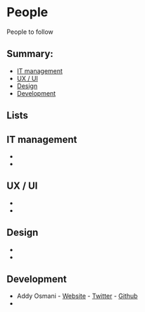 # People

People to follow

## Summary:

* [IT management](#it-management)
* [UX / UI](#ux--ui)
* [Design](#design)
* [Development](#development)

## Lists

## IT management

* []()
* []()

## UX / UI

* []()
* []()

## Design

* []()
* []()

## Development

* Addy Osmani - [Website](https://addyosmani.com/blog/) - [Twitter](https://twitter.com/addyosmani) - [Github](https://github.com/addyosmani)
* []()
